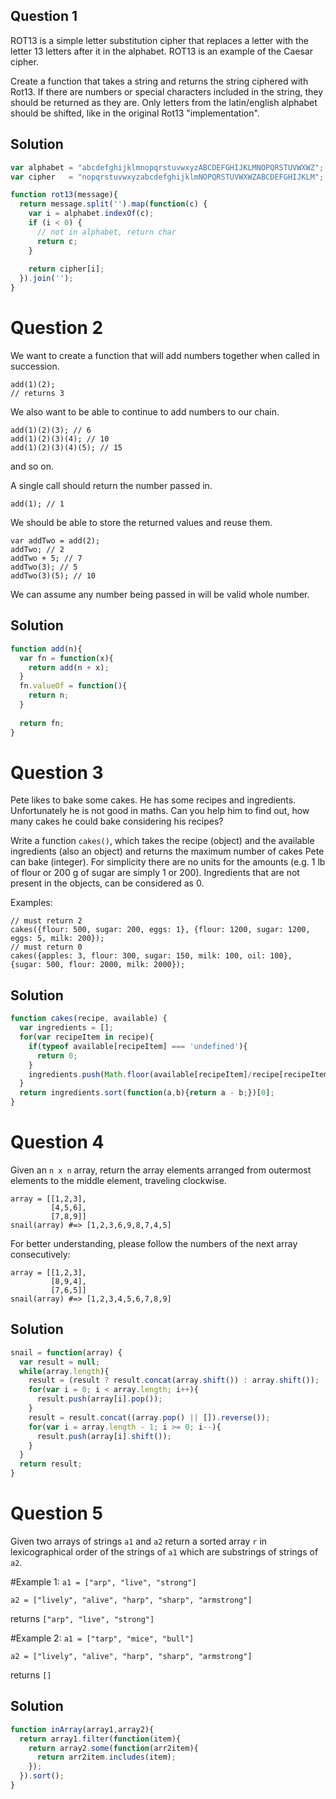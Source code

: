 ## Question 1

ROT13 is a simple letter substitution cipher that replaces a letter with the letter 13 letters after it in the alphabet. ROT13 is an example of the Caesar cipher.

Create a function that takes a string and returns the string ciphered with Rot13. If there are numbers or special characters included in the string, they should be returned as they are. Only letters from the latin/english alphabet should be shifted, like in the original Rot13 "implementation".

## Solution

```js
var alphabet = "abcdefghijklmnopqrstuvwxyzABCDEFGHIJKLMNOPQRSTUVWXWZ";
var cipher   = "nopqrstuvwxyzabcdefghijklmNOPQRSTUVWXWZABCDEFGHIJKLM";

function rot13(message){
  return message.split('').map(function(c) {
    var i = alphabet.indexOf(c);
    if (i < 0) {
      // not in alphabet, return char
      return c;
    }
    
    return cipher[i];
  }).join('');
}
```

# Question 2

We want to create a function that will add numbers together when called in succession.

```
add(1)(2);
// returns 3

```

We also want to be able to continue to add numbers to our chain.

```
add(1)(2)(3); // 6
add(1)(2)(3)(4); // 10
add(1)(2)(3)(4)(5); // 15

```

and so on.

A single call should return the number passed in.

```
add(1); // 1

```

We should be able to store the returned values and reuse them.

```
var addTwo = add(2);
addTwo; // 2
addTwo + 5; // 7
addTwo(3); // 5
addTwo(3)(5); // 10

```

We can assume any number being passed in will be valid whole number.

## Solution

```js
function add(n){
  var fn = function(x){
    return add(n + x);
  }
  fn.valueOf = function(){
    return n;
  }
  
  return fn;
}
```

# Question 3

Pete likes to bake some cakes. He has some recipes and ingredients. Unfortunately he is not good in maths. Can you help him to find out, how many cakes he could bake considering his recipes?

Write a function `cakes()`, which takes the recipe (object) and the available ingredients (also an object) and returns the maximum number of cakes Pete can bake (integer). For simplicity there are no units for the amounts (e.g. 1 lb of flour or 200 g of sugar are simply 1 or 200). Ingredients that are not present in the objects, can be considered as 0.

Examples:

```
// must return 2
cakes({flour: 500, sugar: 200, eggs: 1}, {flour: 1200, sugar: 1200, eggs: 5, milk: 200}); 
// must return 0
cakes({apples: 3, flour: 300, sugar: 150, milk: 100, oil: 100}, {sugar: 500, flour: 2000, milk: 2000});
```

## Solution

```js
function cakes(recipe, available) {
  var ingredients = [];
  for(var recipeItem in recipe){
    if(typeof available[recipeItem] === 'undefined'){
      return 0;
    }
    ingredients.push(Math.floor(available[recipeItem]/recipe[recipeItem]));
  }
  return ingredients.sort(function(a,b){return a - b;})[0];
}
```

# Question 4

Given an `n x n` array, return the array elements arranged from outermost elements to the middle element, traveling clockwise.

```
array = [[1,2,3],
         [4,5,6],
         [7,8,9]]
snail(array) #=> [1,2,3,6,9,8,7,4,5]

```

For better understanding, please follow the numbers of the next array consecutively:

```
array = [[1,2,3],
         [8,9,4],
         [7,6,5]]
snail(array) #=> [1,2,3,4,5,6,7,8,9]
```

## Solution

```js
snail = function(array) {
  var result = null;
  while(array.length){
    result = (result ? result.concat(array.shift()) : array.shift());
    for(var i = 0; i < array.length; i++){
      result.push(array[i].pop());
    }
    result = result.concat((array.pop() || []).reverse());
    for(var i = array.length - 1; i >= 0; i--){
      result.push(array[i].shift());
    }
  }
  return result;
}
```

# Question 5

Given two arrays of strings `a1` and `a2` return a sorted array `r` in lexicographical order of the strings of `a1` which are substrings of strings of `a2`.

\#Example 1: `a1 = ["arp", "live", "strong"]`

`a2 = ["lively", "alive", "harp", "sharp", "armstrong"]`

returns `["arp", "live", "strong"]`

\#Example 2: `a1 = ["tarp", "mice", "bull"]`

`a2 = ["lively", "alive", "harp", "sharp", "armstrong"]`

returns `[]`

## Solution

```js
function inArray(array1,array2){
  return array1.filter(function(item){
    return array2.some(function(arr2item){
      return arr2item.includes(item);
    });
  }).sort();
}
```

